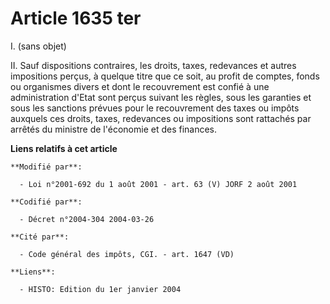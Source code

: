 # Article 1635 ter

I. (sans objet)

II. Sauf dispositions contraires, les droits, taxes, redevances et autres impositions perçus, à quelque titre que ce soit, au
profit de comptes, fonds ou organismes divers et dont le recouvrement est confié à une administration d'Etat sont perçus
suivant les règles, sous les garanties et sous les sanctions prévues pour le recouvrement des taxes ou impôts auxquels ces
droits, taxes, redevances ou impositions sont rattachés par arrêtés du ministre de l'économie et des finances.

**Liens relatifs à cet article**

	**Modifié par**:

	  - Loi n°2001-692 du 1 août 2001 - art. 63 (V) JORF 2 août 2001

	**Codifié par**:

	  - Décret n°2004-304 2004-03-26

	**Cité par**:

	  - Code général des impôts, CGI. - art. 1647 (VD)

	**Liens**:

	  - HISTO: Edition du 1er janvier 2004
